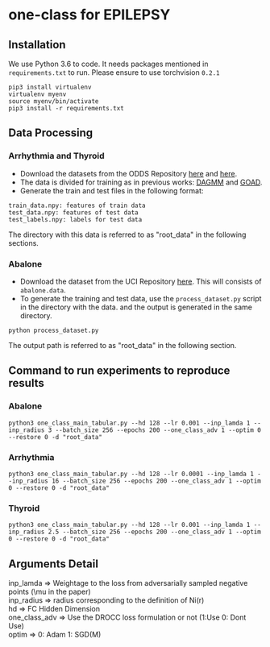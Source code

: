 # one-class for EPILEPSY 

## Installation
We use Python 3.6 to code. It needs packages mentioned in `requirements.txt` to run. Please ensure to use torchvision `0.2.1`
```
pip3 install virtualenv
virtualenv myenv
source myenv/bin/activate
pip3 install -r requirements.txt
```

## Data Processing
### Arrhythmia and Thyroid
* Download the datasets from the ODDS Repository [here](http://odds.cs.stonybrook.edu/arrhythmia-dataset/) and [here](http://odds.cs.stonybrook.edu/annthyroid-dataset/). 
* The data is divided for training as in previous works: [DAGMM](https://openreview.net/forum?id=BJJLHbb0-) and [GOAD](https://openreview.net/forum?id=H1lK_lBtvS).
* Generate the train and test files in the following format:
```
train_data.npy: features of train data
test_data.npy: features of test data
test_labels.npy: labels for test data
```
The directory with this data is referred to as "root_data" in the following sections.

### Abalone
* Download the dataset from the UCI Repository [here](http://archive.ics.uci.edu/ml/datasets/Abalone). This will consists of `abalone.data`. 
* To generate the training and test data, use the `process_dataset.py` script in the directory with the data. and the output is generated in the same directory.
```
python process_dataset.py
```
The output path is referred to as "root_data" in the following section.

## Command to run experiments to reproduce results
### Abalone 
```
python3 one_class_main_tabular.py --hd 128 --lr 0.001 --inp_lamda 1 --inp_radius 3 --batch_size 256 --epochs 200 --one_class_adv 1 --optim 0 --restore 0 -d "root_data"
```

### Arrhythmia
```
python3 one_class_main_tabular.py --hd 128 --lr 0.0001 --inp_lamda 1 --inp_radius 16 --batch_size 256 --epochs 200 --one_class_adv 1 --optim 0 --restore 0 -d "root_data"
```

### Thyroid
```
python3 one_class_main_tabular.py --hd 128 --lr 0.001 --inp_lamda 1 --inp_radius 2.5 --batch_size 256 --epochs 200 --one_class_adv 1 --optim 0 --restore 0 -d "root_data"
```

## Arguments Detail
inp_lamda => Weightage to the loss from adversarially sampled negative points (\mu in the paper)  
inp_radius => radius corresponding to the definition of Ni(r)   
hd => FC Hidden Dimension  
one_class_adv => Use the DROCC loss formulation or not (1:Use  0: Dont Use)  
optim => 0: Adam   1: SGD(M)  

